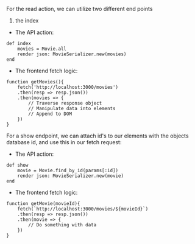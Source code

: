 For the read action, we can utilize two different end points

1. the index

- The API action:

```    
def index 
    movies = Movie.all
    render json: MovieSerializer.new(movies)
end
```

- The frontend fetch logic:
```
function getMovies(){
    fetch('http://localhost:3000/movies')
    .then(resp => resp.json())
    .then(movies => {
        // Traverse response object
        // Manipulate data into elements
        // Append to DOM
    })
}
```


For a show endpoint, we can attach id's to our elements with the objects database id, and use this in our fetch request:

- The API action:

```
def show
    movie = Movie.find_by_id(params[:id])
    render json: MovieSerializer.new(movie)
end 
```

- The frontend fetch logic:
```
function getMovie(movieId){
    fetch(`http://localhost:3000/movies/${movieId}`)
    .then(resp => resp.json())
    .then(movie => {
        // Do something with data
    })
}
```